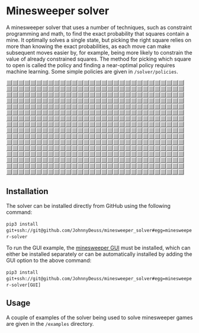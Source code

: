# Minesweeper solver
A minesweeper solver that uses a number of techniques, such as constraint programming and math, to find the exact
probability that squares contain a mine. It optimally solves a single state, but picking the right square relies on more
than knowing the exact probabilities, as each move can make subsequent moves easier by, for example, being more likely
to constrain the value of already constrained squares. The method for picking which square to open is called the policy
and finding a near-optimal policy requires machine learning. Some simple policies are given in `/solver/policies`.

![An example of the solver doing its thing.](/examples/example.gif)

## Installation
The solver can be installed directly from GitHub
using the following command:

`pip3 install git+ssh://git@github.com/JohnnyDeuss/minesweeper_solver#egg=minesweeper-solver`

To run the GUI example, the [minesweeper GUI](https://github.com/JohnnyDeuss/minesweeper) must be installed, which can
either be installed separately or can be automatically installed by adding the GUI option to the above command:

`pip3 install git+ssh://git@github.com/JohnnyDeuss/minesweeper_solver#egg=minesweeper-solver[GUI]`

## Usage
A couple of examples of the solver being used to solve minesweeper games are given in the `/examples` directory.
